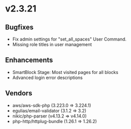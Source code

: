 # v2.3.21

## Bugfixes

- Fix admin settings for "set_all_spaces" User Command.
- Missing role titles in user management

## Enhancements

- SmartBlock Stage: Most visited pages for all blocks
- Advanced login error descriptions

## Vendors

- aws/aws-sdk-php (3.223.0 => 3.224.1)
- egulias/email-validator (3.1.2 => 3.2)
- nikic/php-parser (v4.13.2 => v4.14.0)
- php-http/httplug-bundle (1.26.1 => 1.26.2)